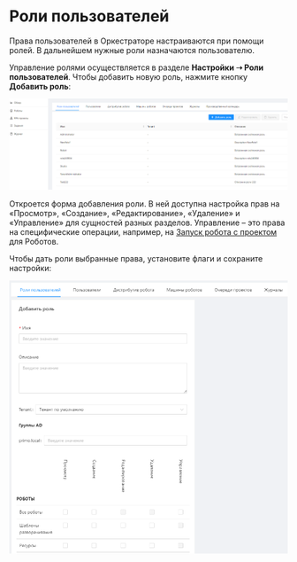 # Роли пользователей

Права пользователей в Оркестраторе настраиваются при помощи ролей. В дальнейшем нужные роли назначаются пользователю. 

Управление ролями осуществляется в разделе **Настройки ➝ Роли пользователей**. Чтобы добавить новую роль, нажмите кнопку **Добавить роль**:

![](<../../../.gitbook/assets/0 (17)>)

Откроется форма добавления роли. В ней доступна настройка прав на «Просмотр», «Создание», «Редактирование», «Удаление» и «Управление» для сущностей разных разделов. 
Управление – это права на специфические операции, например, на [Запуск робота с проектом](https://docs.primo-rpa.ru/primo-rpa/orchestrator/basics/robot-manual-start) для Роботов.  

Чтобы дать роли выбранные права, установите флаги и сохраните настройки:

![](<../../../.gitbook/assets/1 (3)>)


